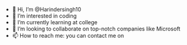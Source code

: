 - 👋 Hi, I’m @Harindersingh10
- 👀 I’m interested in coding
- 🌱 I’m currently learning at college
- 💞️ I’m looking to collaborate on top-notch companies like Microsoft 
- 📫 How to reach me: you can contact me on <!--- Techexpert10000@gmail.com--->

<!---
Harindersingh10/Harindersingh10 is a ✨ special ✨ repository because its `README.md` (this file) appears on your GitHub profile.
You can click the Preview link to take a look at your changes.
--->
